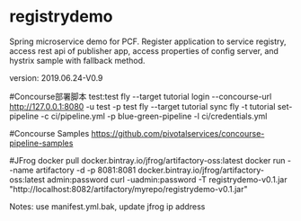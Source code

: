 # registrydemo
Spring microservice demo for PCF. Register application to service registry, access rest api of publisher app, access properties of config server, and hystrix sample with fallback method.

version: 2019.06.24-V0.9

#Concourse部署脚本
test:test
fly --target tutorial login --concourse-url http://127.0.0.1:8080 -u test -p test
fly --target tutorial sync
fly -t tutorial set-pipeline -c ci/pipeline.yml -p blue-green-pipeline -l ci/credentials.yml

#Concourse Samples
https://github.com/pivotalservices/concourse-pipeline-samples

#JFrog
docker pull docker.bintray.io/jfrog/artifactory-oss:latest
docker run --name artifactory -d -p 8081:8081 docker.bintray.io/jfrog/artifactory-oss:latest
admin:password
curl -uadmin:password -T registrydemo-v0.1.jar "http://localhost:8082/artifactory/myrepo/registrydemo-v0.1.jar"

Notes: use manifest.yml.bak, update jfrog ip address
